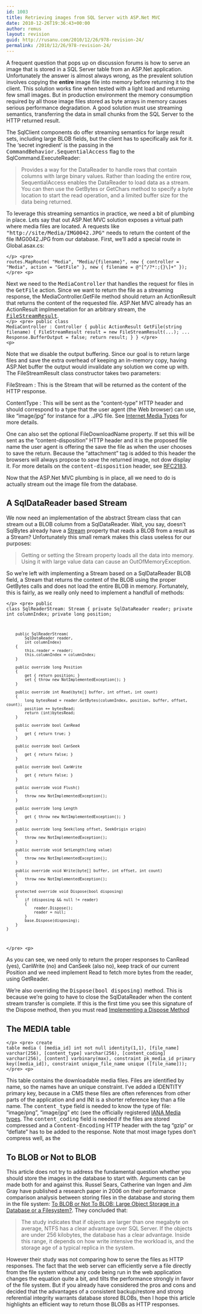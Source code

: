 ```yaml
---
id: 1003
title: Retrieving images from SQL Server with ASP.Net MVC
date: 2010-12-26T19:36:43+00:00
author: remus
layout: revision
guid: http://rusanu.com/2010/12/26/978-revision-24/
permalink: /2010/12/26/978-revision-24/
---
```

A frequent question that pops up on discussion forums is how to serve an image that is stored in a SQL Server table from an ASP.Net application. Unfortunately the answer is almost always wrong, as the prevalent solution involves copying the **entire** image file into memory before returning it to the client. This solution works fine when tested with a light load and returning few small images. But in production environment the memory consumption required by all those image files stored as byte arrays in memory causes serious performance degradation. A good solution must use streaming semantics, transferring the data in small chunks from the SQL Server to the HTTP returned result.

The SqlClient components do offer streaming semantics for large result sets, including large BLOB fields, but the client has to specifically ask for it. The &#8216;secret ingredient&#8217; is the passing in the <a hreh="http://msdn.microsoft.com/en-us/library/system.data.commandbehavior.aspx" target="_blank"><tt>CommandBehavior.SequentialAccess</tt></a> flag to the SqlCommand.ExecuteReader:

> Provides a way for the DataReader to handle rows that contain columns with large binary values. Rather than loading the entire row, SequentialAccess enables the DataReader to load data as a stream. You can then use the GetBytes or GetChars method to specify a byte location to start the read operation, and a limited buffer size for the data being returned.

To leverage this streaming semantics in practice, we need a bit of plumbing in place. Lets say that out ASP.Net MVC solution exposes a virtual path where media files are located. A requests like <tt>"http://site/Media/IMG0042.JPG"</tt> needs to return the content of the file IMG0042.JPG from our database. First, we&#8217;ll add a special route in Global.asax.cs:

<code class="prettyprint lang-sql">&lt;/p>
&lt;pre>
            routes.MapRoute(
                "Media",
                "Media/{filename}",
                new { controller = "Media", action = "GetFile" },
                new { filename = @"[^/?*:;{}\\]+" });
&lt;/pre>
&lt;p></code>

Next we need to the <tt>MediaController</tt> that handles the request for files in the <tt>GetFile</tt> action. Since we want to return the file as a streaming response, the MediaController.GetFile method should return an ActionResult that returns the content of the requested file. ASP.Net MVC already has an ActionResult implmenetation for an arbitrary stream, the <a href="http://msdn.microsoft.com/en-us/library/system.web.mvc.filestreamresult.aspx" target="_blank"><tt>FileStreamResult</tt></a>.  
<code class="prettyprint lang-sql">&lt;/p>
&lt;pre>
    public class MediaController : Controller
    {
        public ActionResult GetFile(string filename)
        {
            FileStreamResult result = new FileStreamResult(...);
            ...
            Response.BufferOutput = false;
            return result;
        }
    }
&lt;/pre>
&lt;p></code>

Note that we disable the output buffering. Since our goal is to return large files and save the extra overhead of keeping an in-memory copy, having ASP.Net buffer the output would invalidate any solution we come up with. The FileStreamResult class constructor takes two parameters:

FileStream
:   This is the Stream that will be returned as the content of the HTTP response.

ContentType
:   This will be sent as the &#8220;content-type&#8221; HTTP header and should correspond to a type that the user agent (the Web browser) can use, like &#8220;image/jpg&#8221; for instance for a .JPG file. See <a href="http://en.wikipedia.org/wiki/Internet_media_type" target="_blank">Internet Media Types</a> for more details.

One can also set the optional FileDownloadName property. If set this will be sent as the &#8220;content-disposition&#8221; HTTP header and it is the proposed file name the user agent is offering the save the file as when the user chooses to save the return. Because the &#8220;attachment&#8221; tag is added to this header the browsers will always propose to _save_ the returned image, not dow display it. For more details on the <tt>content-disposition</tt> header, see <a href="http://www.ietf.org/rfc/rfc2183.txt" target="_blank">RFC2183</a>.

Now that the ASP.Net MVC plumbing is in place, all we need to do is actually stream out the image file from the database.

## A SqlDataReader based Stream

We now need an implementation of the abstract Stream class that can stream out a BLOB column from a SqlDataReader. Wait, you say, doesn&#8217;t SqlBytes already have a <a href="http://msdn.microsoft.com/en-us/library/system.data.sqltypes.sqlbytes.stream.aspx" target="_blank">Stream</a> property that reads a BLOB from a result as a Stream? Unfortunately this small remark makes this class useless for our purposes:

> Getting or setting the Stream property loads all the data into memory. Using it with large value data can cause an OutOfMemoryException.

So we&#8217;re left with implementing a Stream based on a SqlDataReader BLOB field, a Stream that returns the content of the BLOB using the proper GetBytes calls and does not load the entire BLOB in memory. Fortunately, this is fairly, as we really only need to implement a handfull of methods:

<code class="prettyprint lang-sql">&lt;/p>
&lt;pre>
    public class SqlReaderStream: Stream
    {
        private SqlDataReader reader;
        private int columnIndex;
        private long position;

        public SqlReaderStream(
            SqlDataReader reader,
            int columnIndex)
        {
            this.reader = reader;
            this.columnIndex = columnIndex;
        }

        public override long Position
        {
            get { return position; }
            set { throw new NotImplementedException(); }
        }

        public override int Read(byte[] buffer, int offset, int count)
        {
            long bytesRead = reader.GetBytes(columnIndex, position, buffer, offset, count);
            position += bytesRead;
            return (int)bytesRead;
        }

        public override bool CanRead
        {
            get { return true; }
        }

        public override bool CanSeek
        {
            get { return false; }
        }

        public override bool CanWrite
        {
            get { return false; }
        }

        public override void Flush()
        {
            throw new NotImplementedException();
        }

        public override long Length
        {
            get { throw new NotImplementedException(); }
        }

        public override long Seek(long offset, SeekOrigin origin)
        {
            throw new NotImplementedException();
        }

        public override void SetLength(long value)
        {
            throw new NotImplementedException();
        }

        public override void Write(byte[] buffer, int offset, int count)
        {
            throw new NotImplementedException();
        }

        protected override void Dispose(bool disposing)
        {
            if (disposing && null != reader)
            {
                reader.Dispose();
                reader = null;
            }
            base.Dispose(disposing);
        }
    }
&lt;/pre>
&lt;p></code>

As you can see, we need only to return the proper responses to CanRead (yes), CanWrite (no) and CanSeek (also no), keep track of our current Position and we need implement Read to fetch more bytes from the reader, using GetReader.

We&#8217;re also overriding the <tt>Dispose(bool disposing)</tt> method. This is because we&#8217;re going to have to close the SqlDataReader when the content stream transfer is complete. If this is the first time you see this signature of the Dispose method, then you must read <a href="http://msdn.microsoft.com/en-us/library/fs2xkftw.aspx" target="_blank">Implementing a Dispose Method</a>

## The MEDIA table

<code class="prettyprint lang-sql">&lt;/p>
&lt;pre>
create table media (
	[media_id] int not null identity(1,1),
	[file_name] varchar(256),
	[content_type] varchar(256),
	[content_coding] varchar(256),
	[content] varbinary(max),
        constraint pk_media_id primary key([media_id]),
	constraint unique_file_name unique ([file_name]));
&lt;/pre>
&lt;p></code>

This table contains the downloadable media files. Files are identified by name, so the names have an unique constraint. I&#8217;ve added a IDENTITY primary key, because in a CMS these files are often references from other parts of the application and and INt is a shorter reference key than a file name. The <tt>content_type</tt> field is needed to know the type of file: &#8220;image/png&#8221;, &#8220;image/jpg&#8221; etc (see the officially registered <a href="http://www.iana.org/assignments/media-types/" target="_blank">IANA Media types</a>. The <tt>content_coding</tt> field is needed if the files are stored compressed and a <tt>Content-Encoding</tt> HTTP header with the tag &#8220;gzip&#8221; or &#8220;deflate&#8221; has to be added to the response. Note that most image types don&#8217;t compress well, as the 

## To BLOB or Not to BLOB

This article does not try to address the fundamental question whether you should store the images in the database to start with. Arguments can be made both for and against this. Russel Sears, Catherine van Ingen and Jim Gray have published a research paper in 2006 on their performance comparison analysis between storing files in the database and storing them in the file system: <a href="http://research.microsoft.com/pubs/64525/tr-2006-45.pdf" target="_blank">To BLOB or Not To BLOB: Large Object Storage in a Database or a Filesystem?</a>. They concluded that:

> The study indicates that if objects are larger than one megabyte on average, NTFS has a clear advantage over SQL Server. If the objects are under 256 kilobytes, the database has a clear advantage. Inside this range, it depends on how write intensive the workload is, and the storage age of a typical replica in the system.

However their study was not comparing how to serve the files as HTTP responses. The fact that the web server can efficiently serve a file directly from the file system without any code being run in the web application changes the equation quite a bit, and tilts the performance strongly in favor of the file system. But if you already have considered the pros and cons and decided that the advantages of a consistent backup/restore and strong referential integrity warrants database stored BLOBs, then I hope this article highlights an efficient way to return those BLOBs as HTTP responses.